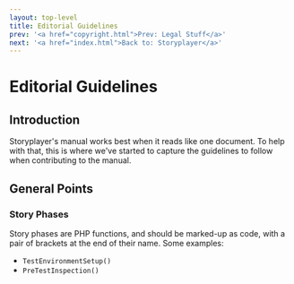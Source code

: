 ```yaml
---
layout: top-level
title: Editorial Guidelines
prev: '<a href="copyright.html">Prev: Legal Stuff</a>'
next: '<a href="index.html">Back to: Storyplayer</a>'
---
```


# Editorial Guidelines

## Introduction

Storyplayer's manual works best when it reads like one document.  To help with that, this is where we've started to capture the guidelines to follow when contributing to the manual.

## General Points

### Story Phases

Story phases are PHP functions, and should be marked-up as code, with a pair of brackets at the end of their name.  Some examples:

* `TestEnvironmentSetup()`
* `PreTestInspection()`